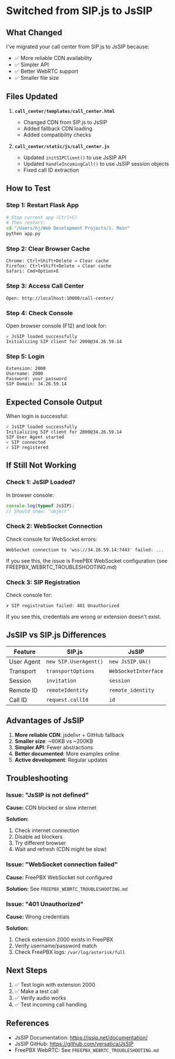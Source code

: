 # Switched from SIP.js to JsSIP

## What Changed

I've migrated your call center from SIP.js to JsSIP because:
- ✅ More reliable CDN availability
- ✅ Simpler API
- ✅ Better WebRTC support
- ✅ Smaller file size

## Files Updated

1. **`call_center/templates/call_center.html`**
   - Changed CDN from SIP.js to JsSIP
   - Added fallback CDN loading
   - Added compatibility checks

2. **`call_center/static/js/call_center.js`**
   - Updated `initSIPClient()` to use JsSIP API
   - Updated `handleIncomingCall()` to use JsSIP session objects
   - Fixed call ID extraction

## How to Test

### Step 1: Restart Flask App

```bash
# Stop current app (Ctrl+C)
# Then restart:
cd "/Users/hj/Web Development Projects/1. Main"
python app.py
```

### Step 2: Clear Browser Cache

```
Chrome: Ctrl+Shift+Delete → Clear cache
Firefox: Ctrl+Shift+Delete → Clear cache  
Safari: Cmd+Option+E
```

### Step 3: Access Call Center

```
Open: http://localhost:10000/call-center/
```

### Step 4: Check Console

Open browser console (F12) and look for:
```
✓ JsSIP loaded successfully
Initializing SIP client for 2000@34.26.59.14
```

### Step 5: Login

```
Extension: 2000
Username: 2000
Password: your_password
SIP Domain: 34.26.59.14
```

## Expected Console Output

When login is successful:
```
✓ JsSIP loaded successfully
Initializing SIP client for 2000@34.26.59.14
SIP User Agent started
✓ SIP connected
✓ SIP registered
```

## If Still Not Working

### Check 1: JsSIP Loaded?

In browser console:
```javascript
console.log(typeof JsSIP);
// Should show: "object"
```

### Check 2: WebSocket Connection

Check console for WebSocket errors:
```
WebSocket connection to 'wss://34.26.59.14:7443' failed: ...
```

If you see this, the issue is FreePBX WebSocket configuration (see FREEPBX_WEBRTC_TROUBLESHOOTING.md)

### Check 3: SIP Registration

Check console for:
```
✗ SIP registration failed: 401 Unauthorized
```

If you see this, credentials are wrong or extension doesn't exist.

## JsSIP vs SIP.js Differences

| Feature | SIP.js | JsSIP |
|---------|--------|-------|
| User Agent | `new SIP.UserAgent()` | `new JsSIP.UA()` |
| Transport | `transportOptions` | `WebSocketInterface` |
| Session | `invitation` | `session` |
| Remote ID | `remoteIdentity` | `remote_identity` |
| Call ID | `request.callId` | `id` |

## Advantages of JsSIP

1. **More reliable CDN**: jsdelivr + GitHub fallback
2. **Smaller size**: ~60KB vs ~200KB
3. **Simpler API**: Fewer abstractions
4. **Better documented**: More examples online
5. **Active development**: Regular updates

## Troubleshooting

### Issue: "JsSIP is not defined"

**Cause:** CDN blocked or slow internet

**Solution:**
1. Check internet connection
2. Disable ad blockers
3. Try different browser
4. Wait and refresh (CDN might be slow)

### Issue: "WebSocket connection failed"

**Cause:** FreePBX WebSocket not configured

**Solution:** See `FREEPBX_WEBRTC_TROUBLESHOOTING.md`

### Issue: "401 Unauthorized"

**Cause:** Wrong credentials

**Solution:**
1. Check extension 2000 exists in FreePBX
2. Verify username/password match
3. Check FreePBX logs: `/var/log/asterisk/full`

## Next Steps

1. ✅ Test login with extension 2000
2. ✅ Make a test call
3. ✅ Verify audio works
4. ✅ Test incoming call handling

## References

- JsSIP Documentation: https://jssip.net/documentation/
- JsSIP GitHub: https://github.com/versatica/JsSIP
- FreePBX WebRTC: See `FREEPBX_WEBRTC_TROUBLESHOOTING.md`

